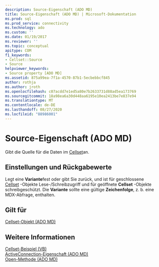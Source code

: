 ```yaml
---
description: Source-Eigenschaft (ADO MD)
title: Source-Eigenschaft (ADO MD) | Microsoft-Dokumentation
ms.prod: sql
ms.prod_service: connectivity
ms.technology: ado
ms.custom: ''
ms.date: 01/19/2017
ms.reviewer: ''
ms.topic: conceptual
apitype: COM
f1_keywords:
- Cellset::Source
- Source
helpviewer_keywords:
- Source property [ADO MD]
ms.assetid: 875a99ea-7f1a-4570-87b1-5ecbebbcf845
author: rothja
ms.author: jroth
ms.openlocfilehash: c07acdd7e1ed5a80e7b2633731d88ad5ea173769
ms.sourcegitcommit: 18a98ea6a30d448aa6195e10ea2413be7e837e94
ms.translationtype: MT
ms.contentlocale: de-DE
ms.lasthandoff: 08/27/2020
ms.locfileid: "88986001"
---
```

# <a name="source-property-ado-md"></a>Source-Eigenschaft (ADO MD)
Gibt die Quelle für die Daten im [Cellset](./cellset-object-ado-md.md)an.  
  
## <a name="settings-and-return-values"></a>Einstellungen und Rückgabewerte  
 Legt eine **Variante**fest oder gibt Sie zurück, und ist für geschlossene [Cellset](./cellset-object-ado-md.md) -Objekte Lese-/Schreibzugriff und für geöffnete **Cellset** -Objekte schreibgeschützt. Die **Variante** sollte eine gültige **Zeichenfolge**, z. b. eine MDX-Abfrage, enthalten.  
  
## <a name="applies-to"></a>Gilt für  
 [Cellset-Objekt (ADO MD)](./cellset-object-ado-md.md)  
  
## <a name="see-also"></a>Weitere Informationen  
 [Cellset-Beispiel (VB)](./cellset-example-vb.md)   
 [ActiveConnection-Eigenschaft (ADO MD)](./activeconnection-property-ado-md.md)   
 [Open-Methode (ADO MD)](./open-method-ado-md.md)